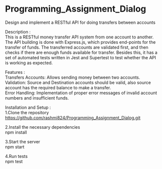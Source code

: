 # Programming_Assignment_Dialog
Design and implement a RESTful API for doing transfers between accounts

Description :  
This is a RESTful money transfer API system from one account to another. The API building is done with Express.js, which provides end-points for the transfer of funds. The transferred accounts are validated first, and then checks if there are enough funds available for transfer. Besides this, it has a set of automated tests written in Jest and Supertest to test whether the API is working as expected.

Features :  
Transfers Accounts: Allows sending money between two accounts.  
Validation: Source and Destination accounts should be valid, also source account has the required balance to make a transfer.  
Error Handling: Implementation of proper error messages of invalid account numbers and insufficient funds.

Installation and Setup :  
1.Clone the repository  
https://github.com/rashmi824/Programming_Assignment_Dialog.git  

2.Install the necessary dependencies  
npm install

3.Start the server  
npm start

4.Run tests  
npm test
